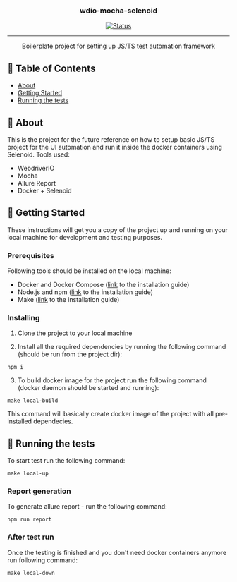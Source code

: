 <h3 align="center">wdio-mocha-selenoid</h3>

<div align="center">

[![Status](https://img.shields.io/badge/status-active-success.svg)]()

</div>

---

<p align="center"> Boilerplate project for setting up JS/TS test automation framework
    <br> 
</p>

## 📝 Table of Contents

- [About](#about)
- [Getting Started](#getting_started)
- [Running the tests](#tests)


## 🧐 About <a name = "about"></a>

This is the project for the future reference on how to setup basic JS/TS project for the UI automation and run it inside the docker containers using Selenoid. Tools used:
- WebdriverIO
- Mocha
- Allure Report
- Docker + Selenoid


## 🏁 Getting Started <a name = "getting_started"></a>

These instructions will get you a copy of the project up and running on your local machine for development and testing purposes.

### Prerequisites

Following tools should be installed on the local machine:
- Docker and Docker Compose ([link](https://docs.docker.com/engine/install/ubuntu/) to the installation guide)
- Node.js and npm ([link](https://nodejs.org/uk/download/package-manager/) to the installation guide)
- Make ([link](https://linuxhint.com/install-make-ubuntu/) to the installation guide)

### Installing

1. Clone the project to your local machine

2. Install all the required dependencies by running the following command (should be run from the project dir):

```
npm i
```

3. To build docker image for the project run the following command (docker daemon should be started and running):

```
make local-build
```

This command will basically create docker image of the project with all pre-installed dependecies.

## 🔧 Running the tests <a name = "tests"></a>

To start test run the following command:

```
make local-up
```

### Report generation

To generate allure report - run the following command:

```
npm run report
```

### After test run

Once the testing is finished and you don't need docker containers anymore run following command:

```
make local-down
```


